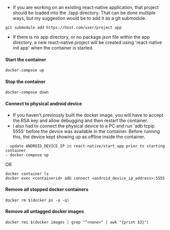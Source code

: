 - If you are working on an existing react-native application, that project should be loaded into the ./app directory.  That can be done multiple ways, but my suggestion would be to add it as a git submodule.
```
git submodule add https://host.com/user/project app
```

- If there is no app directory, or no package.json file within the app directory, a new react-native project will be created using 'react-native init app' when the container is started.

#### Start the container
```
docker-compose up
```

#### Stop the container
```
docker-compose down
```

#### Connect to physical android device
- If you haven't previously built the docker image, you will have to accept the RSA key and allow debugging and then restart the container.
- I also had to connect the physical device to a PC and run 'adb tcpip 5555' before the device was available in the container.  Before running this, the device kept showing up as offline inside the container.
```
- update ANDROID_DEVICE_IP in react-native/start_app prior to starting container
- docker-compose up
```
OR
```
docker container ls
docker exec <containerid> adb connect <android_device_ip_address>:5555
```

#### Remove all stopped docker containers
```
docker rm $(docker ps -a -q)
```

#### Remove all untagged docker images
```
docker rmi $(docker images | grep "^<none>" | awk "{print $3}")
```
